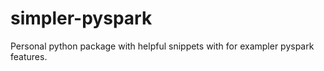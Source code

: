 # simpler-pyspark
Personal python package with helpful snippets with for exampler pyspark features.
